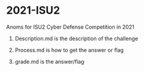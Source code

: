 # 2021-ISU2
Anoms for ISU2 Cyber Defense Competition in 2021

1. Description.md is the description of the challenge

1. Process.md is how to get the answer or flag

1. grade.md is the answer/flag

